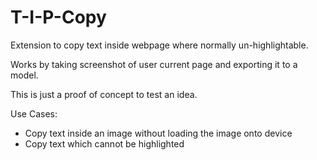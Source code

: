 # T-I-P-Copy
Extension to copy text inside webpage where normally un-highlightable.

Works by taking screenshot of user current page and exporting it to a model.

This is just a proof of concept to test an idea.

Use Cases:
- Copy text inside an image without loading the image onto device
- Copy text which cannot be highlighted

